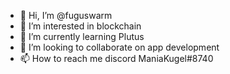 - 👋 Hi, I’m @fuguswarm
- 👀 I’m interested in blockchain
- 🌱 I’m currently learning Plutus
- 💞️ I’m looking to collaborate on app development
- 📫 How to reach me discord ManiaKugel#8740

<!---
fuguswarm/fuguswarm is a ✨ special ✨ repository because its `README.md` (this file) appears on your GitHub profile.
You can click the Preview link to take a look at your changes.
--->
